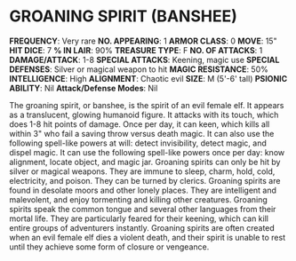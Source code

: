 # GROANING SPIRIT (BANSHEE)

**FREQUENCY**: Very rare
**NO. APPEARING**: 1
**ARMOR CLASS**: 0
**MOVE**: 15"
**HIT DICE**: 7
**% IN LAIR**: 90%
**TREASURE TYPE**: F
**NO. OF ATTACKS**: 1
**DAMAGE/ATTACK**: 1-8
**SPECIAL ATTACKS**: Keening, magic use
**SPECIAL DEFENSES**: Silver or magical weapon to hit
**MAGIC RESISTANCE**: 50%
**INTELLIGENCE**: High
**ALIGNMENT**: Chaotic evil
**SIZE**: M (5'-6' tall)
**PSIONIC ABILITY**: Nil
**Attack/Defense Modes**: Nil

The groaning spirit, or banshee, is the spirit of an evil female elf. It appears as a translucent, glowing humanoid figure. It attacks with its touch, which does 1-8 hit points of damage. Once per day, it can keen, which kills all within 3" who fail a saving throw versus death magic. It can also use the following spell-like powers at will: detect invisibility, detect magic, and dispel magic. It can use the following spell-like powers once per day: know alignment, locate object, and magic jar. Groaning spirits can only be hit by silver or magical weapons. They are immune to sleep, charm, hold, cold, electricity, and poison. They can be turned by clerics. Groaning spirits are found in desolate moors and other lonely places. They are intelligent and malevolent, and enjoy tormenting and killing other creatures. Groaning spirits speak the common tongue and several other languages from their mortal life. They are particularly feared for their keening, which can kill entire groups of adventurers instantly. Groaning spirits are often created when an evil female elf dies a violent death, and their spirit is unable to rest until they achieve some form of closure or vengeance.
